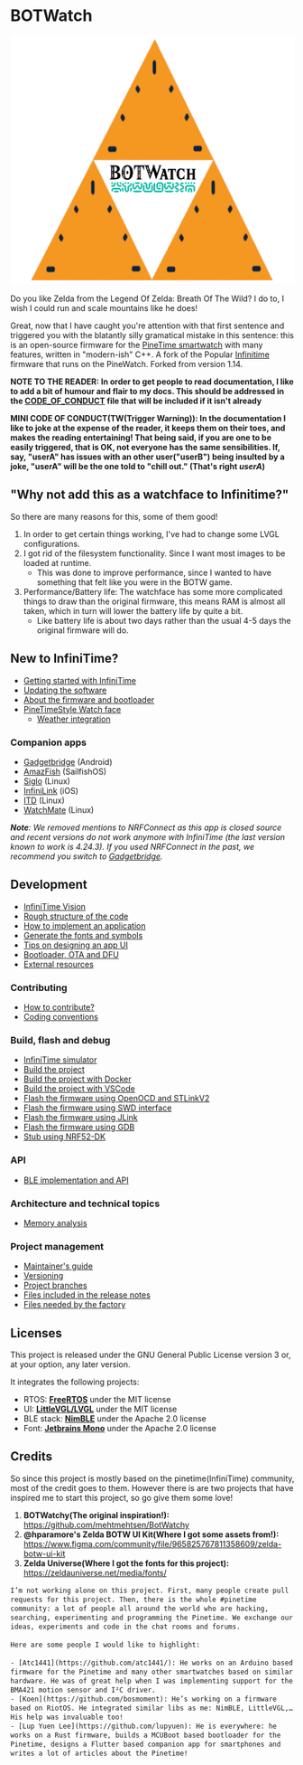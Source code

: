 # BOTWatch

![BOTWatch logo](doc/logo/BOTWatch-logo.png "InfiniTime Logo")

Do you like Zelda from the Legend Of Zelda: Breath Of The Wild? I do to, I wish I could run and scale mountains like he does!

Great, now that I have caught you're attention with that first sentence and triggered you with the blatantly silly gramatical mistake in this sentence: this is an open-source firmware for the [PineTime smartwatch](https://www.pine64.org/pinetime/) with many features, written in "modern-ish" C++. A fork of the Popular [Infinitime](https://github.com/InfiniTimeOrg/InfiniTime) firmware that runs on the PineWatch. Forked from version 1.14.

**NOTE TO THE READER: In order to get people to read documentation, I like to add a bit of humour and flair to my docs. This should be addressed in the [CODE_OF_CONDUCT](./CODE_OF_CONDUCT.md) file that will be included if it isn't already**

**MINI CODE OF CONDUCT(TW(Trigger Warning)): In the documentation I like to joke at the expense of the reader, it keeps them on their toes, and makes the reading entertaining! That being said, if you are one to be easily triggered, that is OK, not everyone has the same sensibilities. If, say, "userA" has issues with an other user("userB") being insulted by a joke, "userA" will be the one told to "chill out." (That's right _userA_)**

## "Why not add this as a watchface to Infinitime?"
So there are many reasons for this, some of them good!
1. In order to get certain things working, I've had to change some LVGL configurations.
1. I got rid of the filesystem functionality. Since I want most images to be loaded at runtime.
   * This was done to improve performance, since I wanted to have something that felt like you were in the BOTW game.
1. Performance/Battery life: The watchface has some more complicated things to draw than the original firmware, this means RAM is almost all taken, which in turn will lower the battery life by quite a bit.
   * Like battery life is about two days rather than the usual 4-5 days the original firmware will do.

## New to InfiniTime?

- [Getting started with InfiniTime](doc/gettingStarted/gettingStarted-1.0.md)
- [Updating the software](doc/gettingStarted/updating-software.md)
- [About the firmware and bootloader](doc/gettingStarted/about-software.md)
- [PineTimeStyle Watch face](https://wiki.pine64.org/wiki/PineTimeStyle)
  - [Weather integration](https://wiki.pine64.org/wiki/Infinitime-Weather)

### Companion apps

- [Gadgetbridge](https://gadgetbridge.org/) (Android)
- [AmazFish](https://openrepos.net/content/piggz/amazfish/) (SailfishOS)
- [Siglo](https://github.com/alexr4535/siglo) (Linux)
- [InfiniLink](https://github.com/InfiniTimeOrg/InfiniLink) (iOS)
- [ITD](https://gitea.elara.ws/Elara6331/itd) (Linux)
- [WatchMate](https://github.com/azymohliad/watchmate) (Linux)

***Note**: We removed mentions to NRFConnect as this app is closed source and recent versions do not work anymore with InfiniTime (the last version known to work is 4.24.3). If you used NRFConnect in the past, we recommend you switch to [Gadgetbridge](https://gadgetbridge.org/).*

## Development

- [InfiniTime Vision](doc/InfiniTimeVision.md)
- [Rough structure of the code](doc/code/Intro.md)
- [How to implement an application](doc/code/Apps.md)
- [Generate the fonts and symbols](src/displayapp/fonts/README.md)
- [Tips on designing an app UI](doc/ui_guidelines.md)
- [Bootloader, OTA and DFU](bootloader/README.md)
- [External resources](doc/ExternalResources.md)

### Contributing

- [How to contribute?](CONTRIBUTING.md)
- [Coding conventions](doc/coding-convention.md)

### Build, flash and debug

- [InfiniTime simulator](https://github.com/InfiniTimeOrg/InfiniSim)
- [Build the project](doc/buildAndProgram.md)
- [Build the project with Docker](doc/buildWithDocker.md)
- [Build the project with VSCode](doc/buildWithVScode.md)
- [Flash the firmware using OpenOCD and STLinkV2](doc/openOCD.md)
- [Flash the firmware using SWD interface](doc/SWD.md)
- [Flash the firmware using JLink](doc/jlink.md)
- [Flash the firmware using GDB](doc/gdb.md)
- [Stub using NRF52-DK](doc/PinetimeStubWithNrf52DK.md)

### API

- [BLE implementation and API](doc/ble.md)

### Architecture and technical topics

- [Memory analysis](doc/MemoryAnalysis.md)

### Project management

- [Maintainer's guide](doc/maintainer-guide.md)
- [Versioning](doc/versioning.md)
- [Project branches](doc/branches.md)
- [Files included in the release notes](doc/filesInReleaseNotes.md)
- [Files needed by the factory](doc/files-needed-by-factory.md)

## Licenses

This project is released under the GNU General Public License version 3 or, at your option, any later version.

It integrates the following projects:

- RTOS: **[FreeRTOS](https://freertos.org)** under the MIT license
- UI: **[LittleVGL/LVGL](https://lvgl.io/)** under the MIT license
- BLE stack: **[NimBLE](https://github.com/apache/mynewt-nimble)** under the Apache 2.0 license
- Font: **[Jetbrains Mono](https://www.jetbrains.com/fr-fr/lp/mono/)** under the Apache 2.0 license

## Credits
So since this project is mostly based on the pinetime(InfiniTime) community, most of the credit goes to them. However there is are two projects that have inspired me to start this project, so go give them some love!
1. **BOTWatchy(The original inspiration!):** https://github.com/mehtmehtsen/BotWatchy
1. **@hparamore's Zelda BOTW UI Kit(Where I got some assets from!):** https://www.figma.com/community/file/965825767811358609/zelda-botw-ui-kit
1. **Zelda Universe(Where I got the fonts for this project):** https://zeldauniverse.net/media/fonts/

```
I’m not working alone on this project. First, many people create pull requests for this project. Then, there is the whole #pinetime community: a lot of people all around the world who are hacking, searching, experimenting and programming the Pinetime. We exchange our ideas, experiments and code in the chat rooms and forums.

Here are some people I would like to highlight:

- [Atc1441](https://github.com/atc1441/): He works on an Arduino based firmware for the Pinetime and many other smartwatches based on similar hardware. He was of great help when I was implementing support for the BMA421 motion sensor and I²C driver.
- [Koen](https://github.com/bosmoment): He’s working on a firmware based on RiotOS. He integrated similar libs as me: NimBLE, LittleVGL,… His help was invaluable too!
- [Lup Yuen Lee](https://github.com/lupyuen): He is everywhere: he works on a Rust firmware, builds a MCUBoot based bootloader for the Pinetime, designs a Flutter based companion app for smartphones and writes a lot of articles about the Pinetime!
```